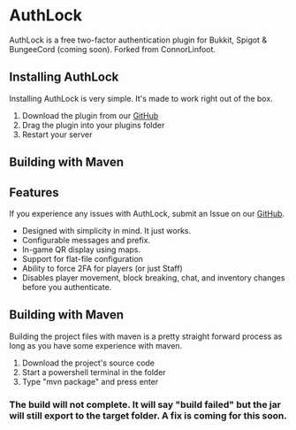 # AuthLock

AuthLock is a free two-factor authentication plugin for Bukkit, Spigot & BungeeCord \(coming soon\). Forked from ConnorLinfoot.

## Installing AuthLock

Installing AuthLock is very simple. It's made to work right out of the box.
 
1. Download the plugin from our [GitHub](https://github.com/RileyCalhounDEV/AuthLock)
2. Drag the plugin into your plugins folder
3. Restart your server

## Building with Maven

## Features

If you experience any issues with AuthLock, submit an Issue on our [GitHub](https://github.com/RileyCalhounDEV/AuthLock).

* Designed with simplicity in mind. It just works.
* Configurable messages and prefix.
* In-game QR display using maps.
* Support for flat-file configuration
* Ability to force 2FA for players \(or just Staff\)
* Disables player movement, block breaking, chat,  and inventory changes before you authenticate.

## Building with Maven
Building the project files with maven is a pretty straight forward process as long as you have some experience with maven.

1. Download the project's source code
2. Start a powershell terminal in the folder
3. Type "mvn package" and press enter
### The build will not complete. It will say "build failed" but the jar will still export to the target folder. A fix is coming for this soon.

